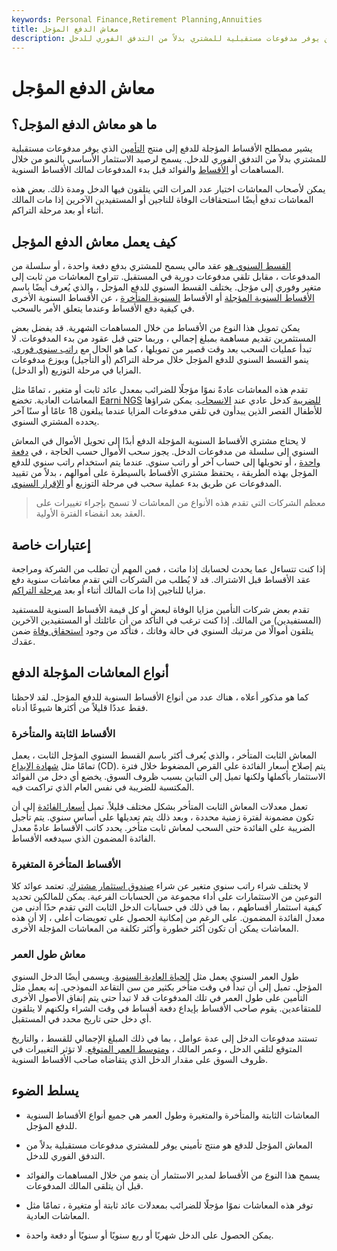 ```yaml
---
keywords: Personal Finance,Retirement Planning,Annuities
title: معاش الدفع المؤجل
description: القسط السنوي للدفع المؤجل هو منتج تأمين يوفر مدفوعات مستقبلية للمشتري بدلاً من التدفق الفوري للدخل.
---
```


# معاش الدفع المؤجل
## ما هو معاش الدفع المؤجل؟

يشير مصطلح الأقساط المؤجلة للدفع إلى منتج [التأمين](/insurance) الذي يوفر مدفوعات مستقبلية للمشتري بدلاً من التدفق الفوري للدخل. يسمح لرصيد الاستثمار الأساسي بالنمو من خلال المساهمات أو [الأقساط](/premium) والفوائد قبل بدء المدفوعات لمالك الأقساط السنوية.

يمكن لأصحاب المعاشات اختيار عدد المرات التي يتلقون فيها الدخل ومدة ذلك. بعض هذه المعاشات تدفع أيضًا استحقاقات الوفاة للناجين أو المستفيدين الآخرين إذا مات المالك أثناء أو بعد مرحلة التراكم.

## كيف يعمل معاش الدفع المؤجل

[القسط السنوي هو](/annuity) عقد مالي يسمح للمشتري بدفع دفعة واحدة ، أو سلسلة من المدفوعات ، مقابل تلقي مدفوعات دورية في المستقبل. تتراوح المعاشات من ثابت إلى متغير وفوري إلى مؤجل. يختلف القسط السنوي للدفع المؤجل ، والذي يُعرف أيضًا باسم [الأقساط السنوية المؤجلة](/deferredannuity) أو الأقساط [السنوية المتأخرة](/delayed-annuity) ، عن الأقساط السنوية الأخرى في كيفية دفع الأقساط وعندما يتعلق الأمر بالسحب.

يمكن تمويل هذا النوع من الأقساط من خلال المساهمات الشهرية. قد يفضل بعض المستثمرين تقديم مساهمة بمبلغ إجمالي ، وربما حتى قبل عقود من بدء المدفوعات. لا تبدأ عمليات السحب بعد وقت قصير من تمويلها ، كما هو الحال مع [راتب سنوي فوري](/immediatepaymentannuity). ينمو القسط السنوي للدفع المؤجل خلال مرحلة التراكم (أو التأجيل) ويوزع مدفوعات المزايا في مرحلة التوزيع (أو الدخل).

تقدم هذه المعاشات عادةً نموًا مؤجلًا للضرائب بمعدل عائد ثابت أو متغير ، تمامًا مثل المعاشات العادية. تخضع [Earni NGS](/earnings) [للضريبة](/earnings) كدخل عادي عند [الانسحاب](/withdrawal). يمكن شراؤها للأطفال القصر الذين يبدأون في تلقي مدفوعات المزايا عندما يبلغون 18 عامًا أو سنًا آخر يحدده المشتري السنوي.

لا يحتاج مشتري الأقساط السنوية المؤجلة الدفع أبدًا إلى تحويل الأموال في المعاش السنوي إلى سلسلة من مدفوعات الدخل. يجوز سحب الأموال حسب الحاجة ، في [دفعة واحدة](/lump-sum-payment) ، أو تحويلها إلى حساب آخر أو راتب سنوي. عندما يتم استخدام راتب سنوي للدفع المؤجل بهذه الطريقة ، يحتفظ مشتري الأقساط بالسيطرة على أموالهم ، بدلاً من تقييد المدفوعات عن طريق بدء عملية سحب في مرحلة التوزيع أو [الإقرار السنوي](/annuitization).

> معظم الشركات التي تقدم هذه الأنواع من المعاشات لا تسمح بإجراء تغييرات على العقد بعد انقضاء الفترة الأولية.

>

## إعتبارات خاصة

إذا كنت تتساءل عما يحدث لحسابك إذا ماتت ، فمن المهم أن تطلب من الشركة ومراجعة عقد الأقساط قبل الاشتراك. قد لا يُطلب من الشركات التي تقدم معاشات سنوية دفع مزايا للناجين إذا مات المالك أثناء أو بعد [مرحلة التراكم](/accumulationphase).

تقدم بعض شركات التأمين مزايا الوفاة لبعض أو كل قيمة الأقساط السنوية للمستفيد (المستفيدين) من المالك. إذا كنت ترغب في التأكد من أن عائلتك أو المستفيدين الآخرين يتلقون أموالًا من مرتبك السنوي في حالة وفاتك ، فتأكد من وجود [استحقاق وفاة](/deathbenefit) ضمن عقدك.

## أنواع المعاشات المؤجلة الدفع

كما هو مذكور أعلاه ، هناك عدد من أنواع الأقساط السنوية للدفع المؤجل. لقد لاحظنا فقط عددًا قليلاً من أكثرها شيوعًا أدناه.

### الأقساط الثابتة والمتأخرة

المعاش الثابت المتأخر ، والذي يُعرف أكثر باسم القسط السنوي المؤجل الثابت ، يعمل تمامًا مثل [شهادة الإيداع](/certificateofdeposit) (CD). يتم إصلاح أسعار الفائدة على القرص المضغوط خلال فترة الاستثمار بأكملها ولكنها تميل إلى التباين بسبب ظروف السوق. يخضع أي دخل من الفوائد المكتسبة للضريبة في نفس العام الذي تراكمت فيه.

تعمل معدلات المعاش الثابت المتأخر بشكل مختلف قليلاً. تميل [أسعار الفائدة](/interestrate) إلى أن تكون مضمونة لفترة زمنية محددة ، وبعد ذلك يتم تعديلها على أساس سنوي. يتم تأجيل الضريبة على الفائدة حتى السحب لمعاش ثابت متأخر. يحدد كاتب الأقساط عادةً معدل الفائدة المضمون الذي سيدفعه الأقساط.

### الأقساط المتأخرة المتغيرة

لا يختلف شراء راتب سنوي متغير عن شراء [صندوق استثمار مشترك](/mutualfund). تعتمد عوائد كلا النوعين من الاستثمارات على أداء مجموعة من الحسابات الفرعية. يمكن للمالكين تحديد كيفية استثمار أقساطهم ، بما في ذلك في حسابات الدخل الثابت التي تقدم حدًا أدنى من معدل الفائدة المضمون. على الرغم من إمكانية الحصول على تعويضات أعلى ، إلا أن هذه المعاشات يمكن أن تكون أكثر خطورة وأكثر تكلفة من المعاشات المؤجلة الأخرى.

### معاش طول العمر

طول العمر السنوي يعمل مثل [الحياة العادية السنوية](/lifeannuity). ويسمى أيضًا الدخل السنوي المؤجل. تميل إلى أن تبدأ في وقت متأخر بكثير من سن التقاعد النموذجي. إنه يعمل مثل التأمين على طول العمر في تلك المدفوعات قد لا تبدأ حتى يتم إنفاق الأصول الأخرى للمتقاعدين. يقوم صاحب الأقساط بإيداع دفعة أقساط في وقت الشراء ولكنهم لا يتلقون أي دخل حتى تاريخ محدد في المستقبل.

تستند مدفوعات الدخل إلى عدة عوامل ، بما في ذلك المبلغ الإجمالي للقسط ، والتاريخ المتوقع لتلقي الدخل ، وعمر المالك ، [ومتوسط العمر المتوقع](/lifeexpectancy). لا تؤثر التغييرات في ظروف السوق على مقدار الدخل الذي يتقاضاه صاحب الأقساط السنوية.

## يسلط الضوء

- المعاشات الثابتة والمتأخرة والمتغيرة وطول العمر هي جميع أنواع الأقساط السنوية للدفع المؤجل.

- المعاش المؤجل للدفع هو منتج تأميني يوفر للمشتري مدفوعات مستقبلية بدلاً من التدفق الفوري للدخل.

- يسمح هذا النوع من الأقساط لمدير الاستثمار أن ينمو من خلال المساهمات والفوائد قبل أن يتلقى المالك المدفوعات.

- توفر هذه المعاشات نموًا مؤجلًا للضرائب بمعدلات عائد ثابتة أو متغيرة ، تمامًا مثل المعاشات العادية.

- يمكن الحصول على الدخل شهريًا أو ربع سنويًا أو سنويًا أو دفعة واحدة.


